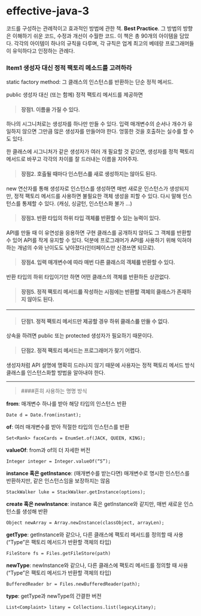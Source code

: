 # effective-java-3
코드를 구성하는 관례적이고 효과적인 방법에 관한 책. **Best Practice**.
그 방법의 방향은 이해하기 쉬운 코드, 수정과 개선이 수월한 코드.
이 책은 총 90개의 아이템을 담았다. 각각의 아이템이 하나의 규칙을 다루며,
각 규칙은 업계 최고의 베테랑 프로그래머들이 유익하다고 인정하는 관례다.

### Item1 생성자 대신 정적 팩토리 메소드를 고려하라

static factory method: 그 클래스의 인스턴스를 반환하는 단순 정적 메서드.

public 생성자 대신 (또는 함께) 정적 팩토리 메서드를 제공하면

> #### 장점1. 이름을 가질 수 있다.

하나의 시그니처로는 생성자를 하나만 만들 수 있다. 입력 매개변수의 순서나 개수가 유일하지 않으면 그만큼 많은 생성자를 만들어야 한다. 엉뚱한 것을 호출하는 실수를 할 수도 있다.

한 클래스에 시그니처가 같은 생성자가 여러 개 필요할 것 같으면, 생성자를 정적 팩토리 메서드로 바꾸고 각각의 차이를 잘 드러내는 이름을 지어주자.

> #### 장점2. 호출될 때마다 인스턴스를 새로 생성하지는 않아도 된다.

new 연산자를 통해 생성자로 인스턴스를 생성하면 매번 새로운 인스턴스가 생성되지만, 정적 팩토리 메서드를 사용하면 불필요한 객체 생성을 피할 수 있다. 다시 말해 인스턴스를 통제할 수 있다. (캐싱, 싱글턴, 인스턴스화 불가 ...)

> #### 장점3. 반환 타입의 하위 타입 객체를 반환할 수 있는 능력이 있다.
API를 만들 때 이 유연성을 응용하면 구현 클래스를 공개하지 않아도 그 객체를 반환할 수 있어 API를 작게 유지할 수 있다. 덕분에 프로그래머가 API를 사용하기 위해 익혀야하는 개념의 수와 난이도도 낮아졌다(인터페이스만 신경쓰면 되므로).

> #### 장점4. 입력 매개변수에 따라 매번 다른 클래스의 객체를 반환할 수 있다.
반환 타입의 하위 타입이기만 하면 어떤 클래스의 객체를 반환하든 상관없다.

> #### 장점5. 정적 팩토리 메서드를 작성하는 시점에는 반환할 객체의 클래스가 존재하지 않아도 된다.

---

> #### 단점1. 정적 팩토리 메서드만 제공할 경우 하위 클래스를 만들 수 없다.
상속을 하려면 public 또는 protected 생성자가 필요하기 때문이다.

> #### 단점2. 정적 팩토리 메서드는 프로그래머가 찾기 어렵다.
생성자처럼 API 설명에 명확히 드러나지 않기 때문에 사용자는 정적 팩토리 메서드 방식 클래스를 인스턴스화할 방법을 알아내야 한다.

---

> ####흔히 사용하는 명명 방식

**from**: 매개변수 하나를 받아 해당 타입의 인스턴스 반환

`Date d = Date.from(instant);`

**of**: 여러 매개변수를 받아 적절한 타입의 인스턴스를 반환

`Set<Rank> faceCards = EnumSet.of(JACK, QUEEN, KING);`

**valueOf**: from과 of의 더 자세한 버전

`Integer integer = Integer.valueOf(“5”);`

**instance 혹은 getInstance**: (매개변수를 받는다면) 매개변수로 명시한 인스턴스를 반환하지만, 같은 인스턴스임을 보장하지는 않음

`StackWalker luke = StackWalker.getInstance(options);`

**create 혹은 newInstance**: instance 혹은 getInstance와 같지만, 매번 새로운 인스턴스를 생성해 반환

`Object newArray = Array.newInstance(classObject, arrayLen);`

**getType**: getInstance와 같으나, 다른 클래스에 팩토리 메서드를 정의할 때 사용(“Type”은 팩토리 메서드가 반환할 객체의 타입)

`FileStore fs = Files.getFileStore(path)`

**newType**: newInstance와 같으나, 다른 클래스에 팩토리 메서드를 정의할 때 사용(“Type”은 팩토리 메서드가 반환할 객체의 타입)

`BufferedReader br = Files.newBufferedReader(path);`

**type**: getType과 newType의 간결한 버전

`List<Complaint> litany = Collections.list(legacyLitany);`